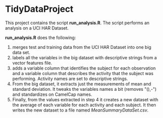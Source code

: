 # TidyDataProject

This project contains the script **run_analysis.R**. The script performs an analysis on a 
UCI HAR Dataset. 

**run_analysis.R** does the following:
1.  merges test and training data from the UCI HAR Dataset into one big data set.  
2.  labels all the variables in the big dataset with descriptive strings from a vector features file. 
3.  adds a variable column that identifies the subject for each observation and a variable column that describes the activity that the subject was performing. Activity names are set to descriptive strings.
4. From the big dataset, it extracts just the measurements of mean and standard deviation. It tweaks the variables names a bit (removes "(),-") and standardizes on CamelCap names. 
5. Finally, from the values extracted in step 4 it creates a new dataset with the average of each variable for each activity and each subject. It then writes the new dataset to a file named *MeanSummaryDataSet.csv*.

